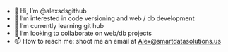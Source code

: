 - 👋 Hi, I’m @alexsdsgithub
- 👀 I’m interested in code versioning and web / db development
- 🌱 I’m currently learning git hub
- 💞️ I’m looking to collaborate on web/db projects
- 📫 How to reach me: shoot me an email at Alex@smartdatasolutions.us

<!---
alexsdsgithub/alexsdsgithub is a ✨ special ✨ repository because its `README.md` (this file) appears on your GitHub profile.
You can click the Preview link to take a look at your changes.
--->
